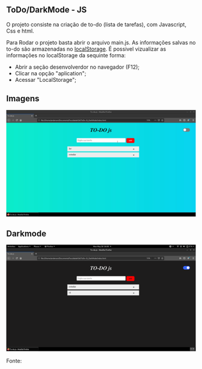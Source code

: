 ## ToDo/DarkMode - JS

O projeto consiste na criação de to-do (lista de tarefas), com Javascript, Css e html.

Para Rodar o projeto basta abrir o arquivo main.js. As informações salvas no to-do são armazenadas no [localStorage](https://developer.mozilla.org/pt-BR/docs/Web/API/Window/Window.localStorage). É possivel vizualizar as informações no localStorage da sequinte forma:

* Abrir a seção desenvolverdor no navegador (F12);
* Clicar na opção "aplication";
* Acessar "LocalStorage";



## Imagens


![imagem01](./imgs/01.png)



## Darkmode


![imagem02](./imgs/02.png)


Fonte: 
